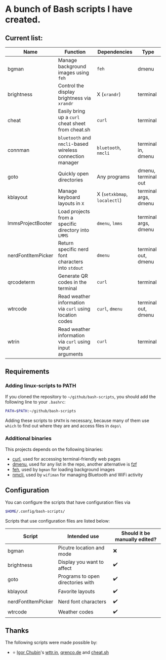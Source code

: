 # A bunch of Bash scripts I have created.

## Current list:

| Name               | Function                                                  | Dependencies                 | Type                 |
| -                  | -                                                         | -                            | -                    |
| bgman              | Manage background images using `feh`                      | `feh`                        | dmenu                |
| brightness         | Control the display brightness via `xrandr`               | X (`xrandr`)                 | terminal             |
| cheat              | Easily bring up a `curl` cheat sheet from cheat.sh        | `curl`                       | terminal             |
| connman            | `bluetooth` and `nmcli`-based wireless connection manager | `bluetooth`, `nmcli`         | terminal in, dmenu   |
| goto               | Quickly open directories                                  | Any programs                 | dmenu, terminal out  |
| kblayout           | Manage keyboard layouts in `X`                            | X (`setxkbmap`, `localectl`) | terminal args, dmenu |
| lmmsProjectBooter  | Load projects from a specific directory into `LMMS`       | `dmenu`, `lmms`              | terminal args, dmenu |
| nerdFontItemPicker | Return specific nerd font characters into `stdout`        | `dmenu`                      | terminal out, dmenu  |
| qrcodeterm         | Generate QR codes in the terminal                         | `curl`                       | terminal             |
| wtrcode            | Read weather information via `curl` using location codes  | `curl`, `dmenu`              | terminal out, dmenu  |
| wtrin              | Read weather information via `curl` using input arguments | `curl`                       | terminal             |

## Requirements

### Adding linux-scripts to PATH

If you cloned the repository to `~/github/bash-scripts`, you should add the following line to your `.bashrc`:

```sh
PATH=$PATH:~/github/bash-scripts
```

Adding these scripts to ``$PATH`` is necessary, because many of them use ``which`` to find out where they are and access files in ``deps\``

### Additional binaries

This projects depends on the following binaries:

- [curl](https://curl.se/), used for accessing terminal-friendly web pages
- [dmenu](https://tools.suckless.org/dmenu/), used for any list in the repo, another alternative is [fzf](https://github.com/junegunn/fzf)
- [feh](https://github.com/derf/feh), used by ``bgman`` for loading background images
- [nmcli](https://linux.die.net/man/1/nmcli), used by ``wifiman`` for managing Bluetooth and WiFi activity

## Configuration

You can configure the scripts that have configuration files via
```sh
$HOME/.config/bash-scripts/
```

Scripts that use configuration files are listed below:

| Script             | Intended use                      | Should it be manually edited? |
| -                  | -                                 | -                             |
| bgman              | Picutre location and mode         | ❌                            |
| brightness         | Display you want to affect        | ✔️                             |
| goto               | Programs to open directories with | ✔️                             |
| kblayout           | Favorite layouts                  | ✔️                             |
| nerdFontItemPicker | Nerd font characters              | ✔️                             |
| wtrcode            | Weather codes                     | ✔️                             |

## Thanks

The following scripts were made possible by:

- ⭐ [Igor Chubin](https://github.com/chubin)'s [wttr.in](https://github.com/chubin/wttr.in), [qrenco.de](https://github.com/chubin/qrenco.de) and [cheat.sh](https://github.com/chubin/cheat.sh)

